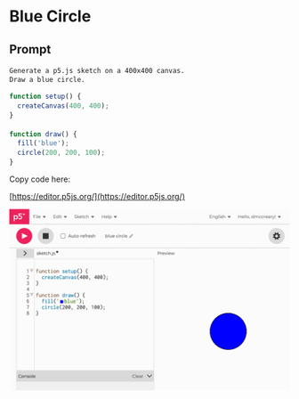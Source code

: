 # Blue Circle

## Prompt

```linenums="0"
Generate a p5.js sketch on a 400x400 canvas.
Draw a blue circle.
```

```js
function setup() {
  createCanvas(400, 400);
}

function draw() {
  fill('blue'); 
  circle(200, 200, 100);
}
```

Copy code here:

[https://editor.p5js.org/](https://editor.p5js.org/)

![](../img/blue-circle.png)